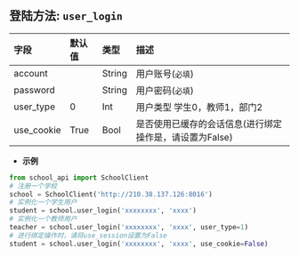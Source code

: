 ## 登陆方法: `user_login`

| 字段       | 默认值   |类型       |  描述       |
| :--------  | :-----  | :-----    | :----      |
| account    |         | String    | 用户账号(`必填`) |
| password   |         | String    | 用户密码(`必填`) |
| user_type  | 0       | Int       | 用户类型 学生0，教师1，部门2  |
| use_cookie | True    | Bool      | 是否使用已缓存的会话信息(进行绑定操作是，请设置为False)|

* **示例**

```python
from school_api import SchoolClient
# 注册一个学校
school = SchoolClient('http://210.38.137.126:8016')
# 实例化一个学生用户
student = school.user_login('xxxxxxxx', 'xxxx')
# 实例化一个教师用户
teacher = school.user_login('xxxxxxxx', 'xxxx', user_type=1)
# 进行绑定操作时，请将use_session设置为False
student = school.user_login('xxxxxxxx', 'xxxx', use_cookie=False)
```